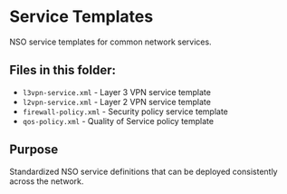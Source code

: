 # Service Templates

NSO service templates for common network services.

## Files in this folder:
- `l3vpn-service.xml` - Layer 3 VPN service template
- `l2vpn-service.xml` - Layer 2 VPN service template
- `firewall-policy.xml` - Security policy service template
- `qos-policy.xml` - Quality of Service policy template

## Purpose
Standardized NSO service definitions that can be deployed consistently across the network.
